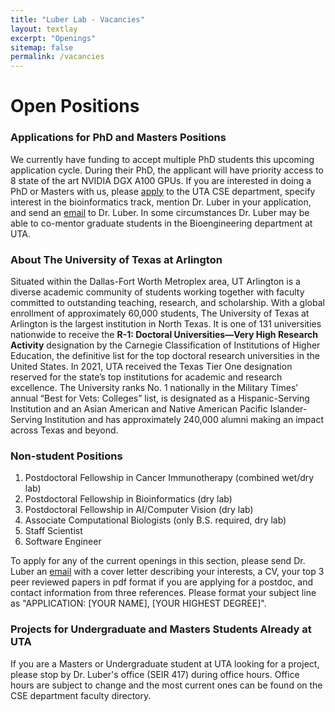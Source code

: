 ```yaml
---
title: "Luber Lab - Vacancies"
layout: textlay
excerpt: "Openings"
sitemap: false
permalink: /vacancies
---
```


# Open Positions

### Applications for PhD and Masters Positions
We currently have funding to accept multiple PhD students this upcoming
application cycle.
During their PhD, the applicant will have priority access to 8 state of the art NVIDIA DGX A100 GPUs.
If you are interested in doing a PhD or Masters with us, please [apply](https://www.uta.edu/admissions/apply/graduate) to
the UTA CSE department, specify interest in the bioinformatics track, mention
Dr. Luber in your application, and send an [email](mailto:jacob.luber@uta.edu) to Dr. Luber. In some
circumstances Dr. Luber may be able to co-mentor graduate students in the
Bioengineering department at UTA.

### About The University of Texas at Arlington
Situated within the Dallas-Fort Worth Metroplex area, UT Arlington is a diverse academic community of students working together with faculty committed to outstanding teaching, research, and scholarship. With a global enrollment of approximately 60,000 students, The University of Texas at Arlington is the largest institution in North Texas. It is one of 131 universities nationwide to receive the **R-1: Doctoral Universities—Very High Research Activity** designation by the Carnegie Classification of Institutions of Higher Education, the definitive list for the top doctoral research universities in the United States. In 2021, UTA received the Texas Tier One designation reserved for the state’s top institutions for academic and research excellence. The University ranks No. 1 nationally in the Military Times’ annual “Best for Vets: Colleges” list, is designated as a Hispanic-Serving Institution and an Asian American and Native American Pacific Islander-Serving Institution and has approximately 240,000 alumni making an impact across Texas and beyond.

### Non-student Positions

1. Postdoctoral Fellowship in Cancer Immunotherapy (combined wet/dry lab)
2. Postdoctoral Fellowship in Bioinformatics (dry lab)
3. Postdoctoral Fellowship in AI/Computer Vision (dry lab)
4. Associate Computational Biologists (only B.S. required, dry lab)
5. Staff Scientist
6. Software Engineer

To apply for any of the current openings in this section, please send Dr. Luber an
[email](mailto:jacob.luber@uta.edu) with a cover letter describing your
interests, a CV, your top 3 peer reviewed papers in pdf format if you are
applying for a postdoc, and contact
information from three references. Please format your subject line as
"APPLICATION: [YOUR NAME], [YOUR HIGHEST DEGREE]".

### Projects for Undergraduate and Masters Students Already at UTA
If you are a Masters or Undergraduate student at UTA looking for a project, please stop by Dr. Luber's office (SEIR 417) during office hours. Office hours are subject to change and the most current ones can be found on the CSE department faculty directory.


